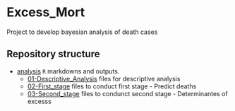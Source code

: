 # Excess_Mort
Project to develop bayesian analysis of death cases


## Repository structure

- [analysis](analysis) `R` markdowns and outputs.
  - [01-Descriptive_Analysis](Excess_Mort/01_Descriptive_analysis/) files for descriptive analysis
  - [02-First_stage](Excess_Mort/02_First_Stage/) files to conduct first stage - Predict deaths
  - [03-Second_stage](Excess_Mort/03_Second_Stage/) files to condunct second stage   - Determinantes of excesss
